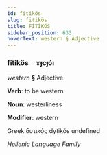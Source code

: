 ```yaml
---
id: fitikös
slug: fitikös
title: FİTİKÖS
sidebar_position: 633
hoverText: western § Adjective
---
```


### fitikös&emsp;<span kind="abugida">ɤɟcɟɔ́ı</span>

*western* **§** Adjective

**Verb**: to be western

**Noun**: westerliness

**Modifier**: western

Greek δυτικός dytikós undefined

*Hellenic Language Family*